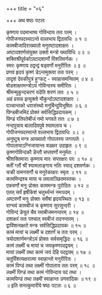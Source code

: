 +++
title = "०६"

+++
अथ षष्ठः पटलः  
  
कृष्णाय पदमाभाष्य गोविन्दाय ततः परम् ।  
गोपीजनपदस्याऽन्ते वल्लभाय द्विठावधिः ॥ १ ॥  
कामबीजादिराख्यातो मनुरष्टादशाक्षरः ।  
अष्टादशार्णसंयुक्त उक्तो मन्त्रो यथाविधि ॥ २ ॥  
शक्तिश्रीपूर्वकोऽष्टादशार्णो विंशतिवर्णकः ।  
स्मरः कृष्णाय ठद्वन्द्वं षड्वर्णो मनुरीरितः ॥ ३ ॥  
प्रणवं हृदयं कृष्णं डेऽन्तमुक्त्वा ततः परम् ।  
तादृशं देवकीपुत्रं हुꣳफट् - स्वाहासमन्वितम् ॥ ४ ॥  
षोडशाक्षरमन्त्रोऽयं गोविन्दस्य समीरितः ।  
श्रीमन्मुकुन्दचरणं यदेति शरणं ततः ॥ ५ ॥  
अहं प्रसन्न इत्युक्तो मौकुन्दोऽष्टादशाक्षरः ।  
पञ्चान्तको धरासंस्थो मनुर्बिन्दुविभूषितः ॥ ६ ॥  
पिण्डबीजमिदं प्रोक्तं सर्वसिद्धिप्रदायकम् ।  
पिण्डं रतिपतेर्बीजं नमो भगवते ततः ॥ ७ ॥  
नन्दपुत्राय बालादिवपुषे श्यामलाय च ।  
गोपीजनपदस्यान्ते वल्लभाय द्विठावधिः ॥ ८ ॥  
अनुष्टुब् मन्त्र आख्यातो गोपालस्य जगत्पतेः ।  
गोपालायाऽग्निजायान्तः षडक्षर उदाहृतः ॥ ९ ॥  
कृष्णगोविन्दकौ डेन्तौ सप्तवर्णो मनुर्मतः ।  
श्रीशक्तिमाराः कृष्णाय मारः सप्ताक्षरः परः ॥ १० ॥  
क्लीं ग्लौं श्रीं श्यामलाङ्गाय नतिः स्याद् दशवर्णकः ।  
चक्री वामनसर्गौ च मनुरेकाक्षरः स्मृतः ॥ ११ ॥  
काममिन्द्रश्च माया च लवलाञ्छितमस्तकः ।  
एकवर्णो मनुः प्रोक्तः काममन्त्रः पुरोदितः ॥ १२ ॥  
एतत् सर्वं हृषीकेशं चतुर्थ्यन्तं नमःपदम् ।  
अष्टवर्णो मनुः प्रोक्तः सर्वेषां हृदयस्थितः ॥ १३ ॥  
वाग्भवं कामबीजं च कृष्णाय सुरसुन्दरी ।  
गोविन्दं ङेयुतं चैव रमाबीजमनन्तरम् ॥ १४ ॥  
दशाक्षरं ततः पश्चात् स्वबीजं तदनन्तरम् ।  
द्वाविंशत्यक्षरो मन्त्रः सर्वसिद्धिप्रदायकः ॥ १५ ॥  
कामं मायां च लक्ष्मीं च दशार्णं च ततः परम् ।  
त्रयोदशार्णमन्त्रोऽयं प्रोक्तः सर्वसमृद्धिदः ॥ १६ ॥  
कामं लक्ष्मीं च मायां च जयकृष्णपदद्वयम् ।  
मायां लक्ष्मीं तथा कामं जयं देहि पदद्वयम् ॥ १७ ॥  
चतुर्विंशत्यक्षरात्मा स्वाहान्तो मनुरीरितः ।  
कामं पिण्डं तथा लक्ष्मीं गोपालाय ततः परम् ॥ १८ ॥  
लक्ष्मीं पिण्डं तथा कामं गोविन्दाय पदं तथा ।  
कामपिण्डं तथा लक्ष्मीं स्वाहान्तः प्रणवादिकः ॥ १९ ॥  
॥ इति सनत्कुमारीये षष्ठः पटलः ॥ ६ ॥  
